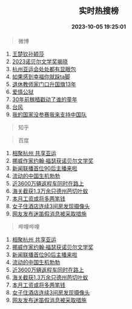 <div align="center"><h2>实时热搜榜</h2><h4>2023-10-05 19:25:01</h4></div>

> 微博  

1. [王楚钦孙颖莎](https://s.weibo.com/weibo?q=%E7%8E%8B%E6%A5%9A%E9%92%A6%E5%AD%99%E9%A2%96%E8%8E%8E&t=31&band_rank=1&Refer=top)<br />
2. [2023诺贝尔文学奖揭晓](https://s.weibo.com/weibo?q=%232023%E8%AF%BA%E8%B4%9D%E5%B0%94%E6%96%87%E5%AD%A6%E5%A5%96%E6%8F%AD%E6%99%93%23&t=31&band_rank=2&Refer=top)<br />
3. [杭州亚运会处处都有显眼包](https://s.weibo.com/weibo?q=%23%E6%9D%AD%E5%B7%9E%E4%BA%9A%E8%BF%90%E4%BC%9A%E5%A4%84%E5%A4%84%E9%83%BD%E6%9C%89%E6%98%BE%E7%9C%BC%E5%8C%85%23&t=31&band_rank=3&Refer=top)<br />
4. [如果感到幸福你就跺ta脚](https://s.weibo.com/weibo?q=%23%E5%A6%82%E6%9E%9C%E6%84%9F%E5%88%B0%E5%B9%B8%E7%A6%8F%E4%BD%A0%E5%B0%B1%E8%B7%BAta%E8%84%9A%23&t=31&band_rank=4&Refer=top)<br />
5. [退休教师家门口升国旗13年](https://s.weibo.com/weibo?q=%23%E9%80%80%E4%BC%91%E6%95%99%E5%B8%88%E5%AE%B6%E9%97%A8%E5%8F%A3%E5%8D%87%E5%9B%BD%E6%97%9713%E5%B9%B4%23&t=31&band_rank=5&Refer=top)<br />
6. [爱情公狱](https://s.weibo.com/weibo?q=%23%E7%88%B1%E6%83%85%E5%85%AC%E7%8B%B1%23&t=31&band_rank=6&Refer=top)<br />
7. [30年前稼穑戳动了谁的童年](https://s.weibo.com/weibo?q=%2330%E5%B9%B4%E5%89%8D%E7%A8%BC%E7%A9%91%E6%88%B3%E5%8A%A8%E4%BA%86%E8%B0%81%E7%9A%84%E7%AB%A5%E5%B9%B4%23&t=31&band_rank=7&Refer=top)<br />
8. [台风](https://s.weibo.com/weibo?q=%E5%8F%B0%E9%A3%8E&t=31&band_rank=8&Refer=top)<br />
9. [我的国家没参赛我来支持中国队](https://s.weibo.com/weibo?q=%23%E6%88%91%E7%9A%84%E5%9B%BD%E5%AE%B6%E6%B2%A1%E5%8F%82%E8%B5%9B%E6%88%91%E6%9D%A5%E6%94%AF%E6%8C%81%E4%B8%AD%E5%9B%BD%E9%98%9F%23&t=31&band_rank=9&Refer=top)<br />

> 知乎  


> 百度  

1. [相聚杭州 共享亚运](https://www.baidu.com/s?wd=%E7%9B%B8%E8%81%9A%E6%9D%AD%E5%B7%9E+%E5%85%B1%E4%BA%AB%E4%BA%9A%E8%BF%90&sa=fyb_news&rsv_dl=fyb_news)<br />
2. [挪威作家约翰·福瑟获诺贝尔文学奖](https://www.baidu.com/s?wd=%E6%8C%AA%E5%A8%81%E4%BD%9C%E5%AE%B6%E7%BA%A6%E7%BF%B0%C2%B7%E7%A6%8F%E7%91%9F%E8%8E%B7%E8%AF%BA%E8%B4%9D%E5%B0%94%E6%96%87%E5%AD%A6%E5%A5%96&sa=fyb_news&rsv_dl=fyb_news)<br />
3. [新闻联播首位90后主播来啦](https://www.baidu.com/s?wd=%E6%96%B0%E9%97%BB%E8%81%94%E6%92%AD%E9%A6%96%E4%BD%8D90%E5%90%8E%E4%B8%BB%E6%92%AD%E6%9D%A5%E5%95%A6&sa=fyb_news&rsv_dl=fyb_news)<br />
4. [流动的中国生机勃勃](https://www.baidu.com/s?wd=%E6%B5%81%E5%8A%A8%E7%9A%84%E4%B8%AD%E5%9B%BD%E7%94%9F%E6%9C%BA%E5%8B%83%E5%8B%83&sa=fyb_news&rsv_dl=fyb_news)<br />
5. [近3600万辆返程车同时在路上](https://www.baidu.com/s?wd=%E8%BF%913600%E4%B8%87%E8%BE%86%E8%BF%94%E7%A8%8B%E8%BD%A6%E5%90%8C%E6%97%B6%E5%9C%A8%E8%B7%AF%E4%B8%8A&sa=fyb_news&rsv_dl=fyb_news)<br />
6. [海关截获1.3万余只德州芭切叶蚁](https://www.baidu.com/s?wd=%E6%B5%B7%E5%85%B3%E6%88%AA%E8%8E%B71.3%E4%B8%87%E4%BD%99%E5%8F%AA%E5%BE%B7%E5%B7%9E%E8%8A%AD%E5%88%87%E5%8F%B6%E8%9A%81&sa=fyb_news&rsv_dl=fyb_news)<br />
7. [本月工资或将多两笔钱](https://www.baidu.com/s?wd=%E6%9C%AC%E6%9C%88%E5%B7%A5%E8%B5%84%E6%88%96%E5%B0%86%E5%A4%9A%E4%B8%A4%E7%AC%94%E9%92%B1&sa=fyb_news&rsv_dl=fyb_news)<br />
8. [女子住酒店连续3间房发现摄像头](https://www.baidu.com/s?wd=%E5%A5%B3%E5%AD%90%E4%BD%8F%E9%85%92%E5%BA%97%E8%BF%9E%E7%BB%AD3%E9%97%B4%E6%88%BF%E5%8F%91%E7%8E%B0%E6%91%84%E5%83%8F%E5%A4%B4&sa=fyb_news&rsv_dl=fyb_news)<br />
9. [网友发布迷笛假消息被采取措施](https://www.baidu.com/s?wd=%E7%BD%91%E5%8F%8B%E5%8F%91%E5%B8%83%E8%BF%B7%E7%AC%9B%E5%81%87%E6%B6%88%E6%81%AF%E8%A2%AB%E9%87%87%E5%8F%96%E6%8E%AA%E6%96%BD&sa=fyb_news&rsv_dl=fyb_news)<br />

> 哔哩哔哩  

1. [相聚杭州 共享亚运](https://www.baidu.com/s?wd=%E7%9B%B8%E8%81%9A%E6%9D%AD%E5%B7%9E+%E5%85%B1%E4%BA%AB%E4%BA%9A%E8%BF%90&sa=fyb_news&rsv_dl=fyb_news)<br />
2. [挪威作家约翰·福瑟获诺贝尔文学奖](https://www.baidu.com/s?wd=%E6%8C%AA%E5%A8%81%E4%BD%9C%E5%AE%B6%E7%BA%A6%E7%BF%B0%C2%B7%E7%A6%8F%E7%91%9F%E8%8E%B7%E8%AF%BA%E8%B4%9D%E5%B0%94%E6%96%87%E5%AD%A6%E5%A5%96&sa=fyb_news&rsv_dl=fyb_news)<br />
3. [新闻联播首位90后主播来啦](https://www.baidu.com/s?wd=%E6%96%B0%E9%97%BB%E8%81%94%E6%92%AD%E9%A6%96%E4%BD%8D90%E5%90%8E%E4%B8%BB%E6%92%AD%E6%9D%A5%E5%95%A6&sa=fyb_news&rsv_dl=fyb_news)<br />
4. [流动的中国生机勃勃](https://www.baidu.com/s?wd=%E6%B5%81%E5%8A%A8%E7%9A%84%E4%B8%AD%E5%9B%BD%E7%94%9F%E6%9C%BA%E5%8B%83%E5%8B%83&sa=fyb_news&rsv_dl=fyb_news)<br />
5. [近3600万辆返程车同时在路上](https://www.baidu.com/s?wd=%E8%BF%913600%E4%B8%87%E8%BE%86%E8%BF%94%E7%A8%8B%E8%BD%A6%E5%90%8C%E6%97%B6%E5%9C%A8%E8%B7%AF%E4%B8%8A&sa=fyb_news&rsv_dl=fyb_news)<br />
6. [海关截获1.3万余只德州芭切叶蚁](https://www.baidu.com/s?wd=%E6%B5%B7%E5%85%B3%E6%88%AA%E8%8E%B71.3%E4%B8%87%E4%BD%99%E5%8F%AA%E5%BE%B7%E5%B7%9E%E8%8A%AD%E5%88%87%E5%8F%B6%E8%9A%81&sa=fyb_news&rsv_dl=fyb_news)<br />
7. [本月工资或将多两笔钱](https://www.baidu.com/s?wd=%E6%9C%AC%E6%9C%88%E5%B7%A5%E8%B5%84%E6%88%96%E5%B0%86%E5%A4%9A%E4%B8%A4%E7%AC%94%E9%92%B1&sa=fyb_news&rsv_dl=fyb_news)<br />
8. [女子住酒店连续3间房发现摄像头](https://www.baidu.com/s?wd=%E5%A5%B3%E5%AD%90%E4%BD%8F%E9%85%92%E5%BA%97%E8%BF%9E%E7%BB%AD3%E9%97%B4%E6%88%BF%E5%8F%91%E7%8E%B0%E6%91%84%E5%83%8F%E5%A4%B4&sa=fyb_news&rsv_dl=fyb_news)<br />
9. [网友发布迷笛假消息被采取措施](https://www.baidu.com/s?wd=%E7%BD%91%E5%8F%8B%E5%8F%91%E5%B8%83%E8%BF%B7%E7%AC%9B%E5%81%87%E6%B6%88%E6%81%AF%E8%A2%AB%E9%87%87%E5%8F%96%E6%8E%AA%E6%96%BD&sa=fyb_news&rsv_dl=fyb_news)<br />
